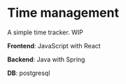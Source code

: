 # Time management

A simple time tracker. WIP

**Frontend**: JavaScript with React

**Backend**: Java with Spring

**DB**: postgresql

